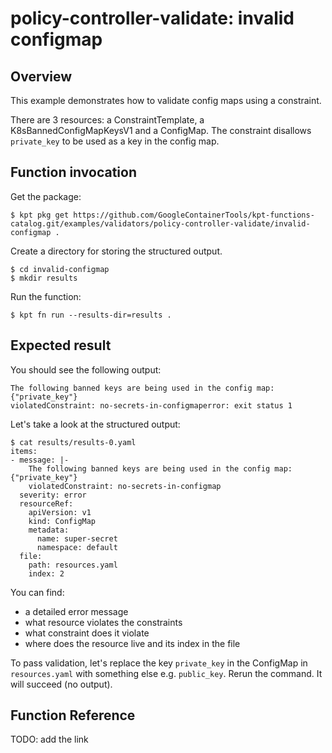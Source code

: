 # policy-controller-validate: invalid configmap

## Overview

This example demonstrates how to validate config maps using a constraint.

There are 3 resources: a ConstraintTemplate, a K8sBannedConfigMapKeysV1 and a
ConfigMap.
The constraint disallows `private_key` to be used as a key in the config map.

## Function invocation

Get the package:

```shell
$ kpt pkg get https://github.com/GoogleContainerTools/kpt-functions-catalog.git/examples/validators/policy-controller-validate/invalid-configmap .
```

Create a directory for storing the structured output.

```shell
$ cd invalid-configmap
$ mkdir results
```

Run the function:

```shell
$ kpt fn run --results-dir=results .
```

## Expected result

You should see the following output:

```
The following banned keys are being used in the config map: {"private_key"}
violatedConstraint: no-secrets-in-configmaperror: exit status 1
```

Let's take a look at the structured output:

```shell
$ cat results/results-0.yaml 
items:
- message: |-
    The following banned keys are being used in the config map: {"private_key"}
    violatedConstraint: no-secrets-in-configmap
  severity: error
  resourceRef:
    apiVersion: v1
    kind: ConfigMap
    metadata:
      name: super-secret
      namespace: default
  file:
    path: resources.yaml
    index: 2
```

You can find:
- a detailed error message
- what resource violates the constraints
- what constraint does it violate
- where does the resource live and its index in the file

To pass validation, let's replace the key `private_key` in the ConfigMap in
`resources.yaml` with something else e.g. `public_key`.
Rerun the command. It will succeed (no output).

## Function Reference

TODO: add the link
